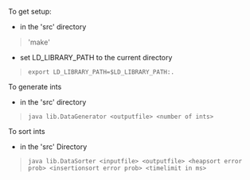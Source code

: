 To get setup:
- in the 'src' directory

> 'make'

- set LD_LIBRARY_PATH to the current directory

> `export LD_LIBRARY_PATH=$LD_LIBRARY_PATH:.`
    
To generate ints
- in the 'src' directory

> `java lib.DataGenerator <outputfile> <number of ints>`
    
To sort ints
- in the 'src' Directory


> `java lib.DataSorter <inputfile> <outputfile> <heapsort error prob> <insertionsort error prob> <timelimit in ms>`
    
